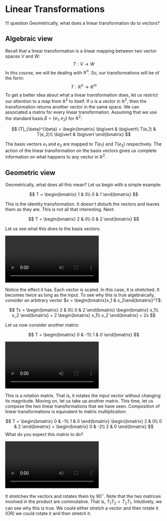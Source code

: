 # Linear Transformations

!!! question
	Geometrically, what does a linear transformation do to vectors?



## Algebraic view

Recall that a linear transformation is a linear mapping between two vector spaces $V$ and $W$:
$$
T: V \rightarrow W
$$
In this course, we will be dealing with $\mathbb{R}^n$. So, our transformations will be of the form:
$$
T: \mathbb{R}^n \rightarrow \mathbb{R}^m
$$
To get a better idea about what a linear transformation does, let us restrict our attention to a map from $\mathbb{R}^{2}$ to itself. If $u$ is a vector in $\mathbb{R}^{2}$, then the transformation returns another vector in the same space. We can associated a matrix for every linear transformation. Assuming that we use the standard basis $\beta = \{e_1, e_2\}$ for $\mathbb{R}^2$:


$$
[T]_{\beta}^{\beta} = \begin{bmatrix}
\big\vert & \big\vert\\
T(e_1) & T(e_2)\\
\big\vert & \big\vert
\end{bmatrix}
$$


The basis vectors $e_1$ and $e_2$ are mapped to $T(e_1)$ and $T(e_2)$ respectively. The action of the linear transformation on the basis vectors gives us complete information on what happens to any vector in $\mathbb{R}^{2}$.



## Geometric view

 Geometrically, what does all this mean? Let us begin with a simple example:



$$
T = \begin{bmatrix}
1 & 0\\
0 & 1
\end{bmatrix}
$$



This is the identity transformation. It doesn't disturb the vectors and leaves them as they are. This is not all that interesting. Next:



$$
T = \begin{bmatrix}
2 & 0\\
0 & 2
\end{bmatrix}
$$



Let us see what this does to the basis vectors:



![type:video](../assets/videos/mat_1.mp4)



Notice the effect it has. Each vector is scaled. In this case, it is stretched. It becomes twice as long as the input. To see why this is true algebraically, consider an arbitrary vector $x = \begin{bmatrix}x_1 & x_2\end{bmatrix}^T$:


$$
Tx = \begin{bmatrix}
2 & 0\\
0 & 2
\end{bmatrix} \begin{bmatrix}
x_1\\
x_2
\end{bmatrix} = 2 \begin{bmatrix}
x_1\\
x_2
\end{bmatrix} = 2x
$$


Let us now consider another matrix:


$$
T = \begin{bmatrix}
0 & -1\\
1 & 0
\end{bmatrix}
$$


![type:video](../assets/videos/mat_2.mp4)



This is a rotation matrix. That is, it rotates the input vector without changing its magnitude. Moving on, let us take up another matrix. This time, let us compose the two linear transformations that we have seen. Composition of linear transformations is equivalent to matrix multiplication:


$$
T = \begin{bmatrix}
0 & -1\\
1 & 0
\end{bmatrix} \begin{bmatrix}
2 & 0\\
0 & 2
\end{bmatrix} = \begin{bmatrix}
0 & -2\\
2 & 0
\end{bmatrix}
$$
What do you expect this matrix to do?



![type:video](../assets/videos/mat_3.mp4)



It stretches the vectors and rotates them by $90^{\circ}$. Note that the two matrices involved in the product are commutative. That is, $T_1 T_2 = T_2 T_1$. Intuitively, we can see why this is true. We could either stretch a vector and then rotate it (OR) we could rotate it and then stretch it.
